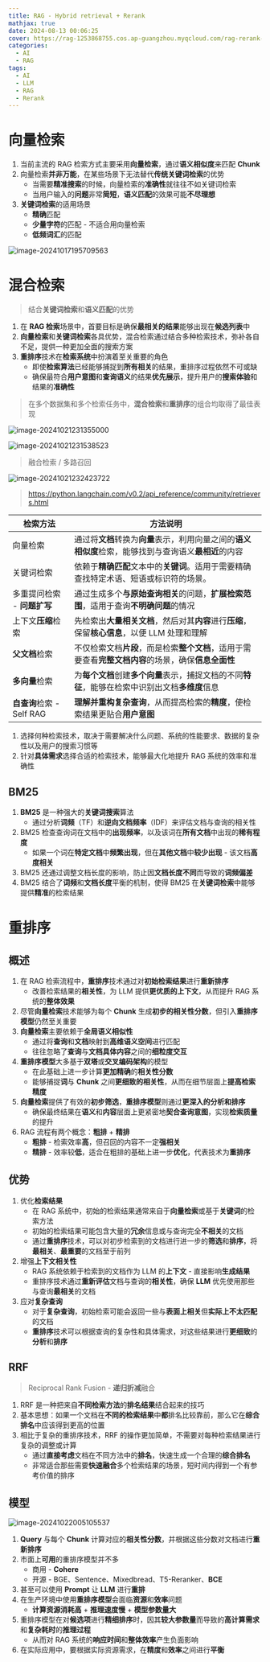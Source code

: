 ```yaml
---
title: RAG - Hybrid retrieval + Rerank
mathjax: true
date: 2024-08-13 00:06:25
cover: https://rag-1253868755.cos.ap-guangzhou.myqcloud.com/rag-rerank-9097303.png
categories:
  - AI
  - RAG
tags:
  - AI
  - LLM
  - RAG
  - Rerank
---
```


# 向量检索

1. 当前主流的 RAG 检索方式主要采用**向量检索**，通过**语义相似度**来匹配 **Chunk**
2. 向量检索**并非万能**，在某些场景下无法替代**传统关键词检索**的优势
   - 当需要**精准搜索**的时候，向量检索的**准确性**就往往不如关键词检索
   - 当用户输入的**问题**非常**简短**，**语义匹配**的效果可能**不尽理想**
3. **关键词检索**的适用场景
   - **精确**匹配
   - **少量字符**的匹配 - 不适合用向量检索
   - **低频词汇**的匹配

<!-- more -->

![image-20241017195709563](https://rag-1253868755.cos.ap-guangzhou.myqcloud.com/image-20241017195709563.png)

# 混合检索

> 结合**关键词检索**和**语义匹配**的优势

1. 在 **RAG 检索**场景中，首要目标是确保**最相关的结果**能够出现在**候选列表**中
2. **向量检索**和**关键词检索**各具优势，混合检索通过结合多种检索技术，弥补各自不足，提供一种更加全面的搜索方案
3. **重排序**技术在**检索系统**中扮演着至关重要的角色
   - 即使**检索算法**已经能够捕捉到**所有相关**的结果，重排序过程依然不可或缺
   - 确保最符合**用户意图**和**查询语义**的结果**优先展示**，提升用户的**搜索体验**和结果的**准确性**

> 在多个数据集和多个检索任务中，**混合检索**和**重排序**的组合均取得了最佳表现

![image-20241021231355000](https://rag-1253868755.cos.ap-guangzhou.myqcloud.com/image-20241021231355000.png)

![image-20241021231538523](https://rag-1253868755.cos.ap-guangzhou.myqcloud.com/image-20241021231538523.png)

> 融合检索 / 多路召回

![image-20241021232423722](https://rag-1253868755.cos.ap-guangzhou.myqcloud.com/image-20241021232423722.png)

> https://python.langchain.com/v0.2/api_reference/community/retrievers.html

| 检索方法                    | 方法说明                                                     |
| --------------------------- | ------------------------------------------------------------ |
| 向量检索                    | 通过将**文档**转换为**向量**表示，利用向量之间的**语义相似度**检索，能够找到与查询语义**最相近**的内容 |
| 关键词检索                  | 依赖于**精确匹配**文本中的**关键词**。适用于需要精确查找特定术语、短语或标识符的场景。 |
| 多重提问检索 - **问题扩写** | 通过生成多个**与原始查询相关**的问题，**扩展检索范围**，适用于查询**不明确问题**的情况 |
| 上下文**压缩**检索          | 先检索出**大量相关文档**，然后对其**内容**进行**压缩**，保留**核心信息**，以便 LLM 处理和理解 |
| **父文档**检索              | 不仅检索文档**片段**，而是检索**整个文档**，适用于需要查看**完整文档内容**的场景，确保**信息全面性** |
| **多向量**检索              | 为**每个文档**创建**多个向量**表示，捕捉文档的不同**特征**，能够在检索中识别出文档**多维度**信息 |
| **自查询**检索 - Self RAG   | **理解并重构复杂查询**，从而提高检索的**精度**，使检索结果更贴合**用户意图** |

1. 选择何种检索技术，取决于需要解决什么问题、系统的性能要求、数据的复杂性以及用户的搜索习惯等
2. 针对**具体需求**选择合适的检索技术，能够最大化地提升 RAG 系统的效率和准确性

## BM25

1. **BM25** 是一种强大的**关键词搜索**算法
   - 通过分析**词频**（TF）和**逆向文档频率**（IDF）来评估文档与查询的相关性
2. BM25 检查查询词在文档中的**出现频率**，以及该词在**所有文档**中出现的**稀有程度**
   - 如果一个词在**特定文档**中**频繁出现**，但在**其他文档**中**较少出现** - 该文档**高度相关**
3. BM25 还通过调整文档长度的影响，防止因**文档长度不同**而导致的**词频偏差**
4. BM25 结合了**词频**和**文档长度**平衡的机制，使得 BM25 在**关键词检索**中能够提供**精准**的检索结果

# 重排序

## 概述

1. 在 RAG 检索流程中，**重排序**技术通过对**初始检索结果**进行**重新排序**
   - 改善检索结果的**相关性**，为 LLM 提供**更优质的上下文**，从而提升 RAG 系统的**整体效果**
2. 尽管**向量检索**技术能够为每个 **Chunk** 生成**初步的相关性分数**，但引入**重排序模型**仍然至关重要
3. **向量检索**主要依赖于**全局语义相似性**
   - 通过将**查询**和**文档**映射到**高维语义空间**进行匹配
   - 往往忽略了**查询**与**文档具体内容**之间的**细粒度交互**
4. **重排序模型**大多基于**双塔**或**交叉编码架构**的模型
   - 在此基础上进一步计算**更加精确**的**相关性分数**
   - 能够捕捉**词**与 **Chunk** 之间**更细致的相关性**，从而在细节层面上**提高检索精度**
5. **向量检索**提供了有效的**初步筛选**，**重排序模型**则通过**更深入的分析和排序**
   - 确保最终结果在**语义**和**内容**层面上更紧密地**契合查询意图**，实现**检索质量**的提升
6. RAG 流程有两个概念：**粗排** + **精排**
   - **粗排** - 检索效率**高**，但召回的内容不一定**强相关**
   - **精排** - 效率较**低**，适合在粗排的基础上进一步**优化**，代表技术为**重排序**

## 优势

1. 优化**检索结果**
   - 在 RAG 系统中，初始的检索结果通常来自于**向量检索**或基于**关键词**的检索方法
   - 初始的检索结果可能包含大量的**冗余**信息或与查询完全**不相关**的文档
   - 通过**重排序**技术，可以对初步检索到的文档进行进一步的**筛选**和**排序**，将**最相关**、**最重要**的文档至于前列
2. 增强**上下文相关性**
   - RAG 系统依赖于检索到的文档作为 LLM 的**上下文** - 直接影响**生成结果**
   - 重排序技术通过**重新评估**文档与查询的**相关性**，确保 **LLM** 优先使用那些与查询**最相关**的文档
3. 应对**复杂查询**
   - 对于**复杂查询**，初始检索可能会返回一些与**表面上相关**但**实际上不太匹配**的文档
   - **重排序**技术可以根据查询的复杂性和具体需求，对这些结果进行**更细致**的**分析**和**排序**

## RRF

> Reciprocal Rank Fusion - **递归折减**融合

1. RRF 是一种把来自**不同检索方法**的**排名结果**结合起来的技巧
2. 基本思想：如果一个文档在**不同的检索结果**中**都**排名比较靠前，那么它在**综合排名**中应该得到更高的位置
3. 相比于复杂的重排序技术，RRF 的操作更加简单，不需要对每种检索结果进行复杂的调整或计算
   - 通过**直接考虑**文档在不同方法中的**排名**，快速生成一个合理的**综合排名**
   - 非常适合那些需要**快速融合**多个检索结果的场景，短时间内得到一个有参考价值的排序

## 模型

![image-20241022005105537](https://rag-1253868755.cos.ap-guangzhou.myqcloud.com/image-20241022005105537.png)

1. **Query** 与每个 **Chunk** 计算对应的**相关性分数**，并根据这些分数对文档进行**重新排序**
2. 市面上**可用**的重排序模型并不多
   - 商用 - **Cohere**
   - 开源 - BGE、Sentence、Mixedbread、T5-Reranker、**BCE**
3. 甚至可以使用 **Prompt** 让 **LLM** 进行**重排**
4. 在生产环境中使用**重排序模型**会面临**资源**和**效率**问题
   - **计算资源消耗高** + **推理速度慢** + **模型参数量大**
5. 重排序模型在对**候选项**进行**精细排序**时，因其**较大参数量**而导致的**高计算需求**和**复杂耗时**的**推理过程**
   - 从而对 RAG 系统的**响应时间**和**整体效率**产生负面影响
6. 在实际应用中，要根据实际资源需求，在**精度**和**效率**之间进行**平衡**
